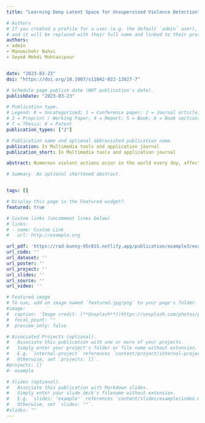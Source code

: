 ```yaml
---
title: "Learning Deep Latent Space for Unsupervised Violence Detection"

# Authors
# If you created a profile for a user (e.g. the default `admin` user), write the username (folder name) here 
# and it will be replaced with their full name and linked to their profile.
authors:
- admin
- Manoochehr Nahvi
- Seyed Mehdi Mohtavipour


date: "2023-03-23"
doi: "https://doi.org/10.1007/s11042-022-13827-7"

# Schedule page publish date (NOT publication's date).
publishDate: "2023-03-23"

# Publication type.
# Legend: 0 = Uncategorized; 1 = Conference paper; 2 = Journal article;
# 3 = Preprint / Working Paper; 4 = Report; 5 = Book; 6 = Book section;
# 7 = Thesis; 8 = Patent
publication_types: ["2"]

# Publication name and optional abbreviated publication name.
publication: In Multimedia tools and application journal
publication_short: In Multimedia tools and application journal

abstract: Numerous violent actions occur in the world every day, affecting victims mentally and physically. To reduce violence rates in society, an automatic system may be required to analyze human activities quickly and detect violent actions accurately. Violence detection is a complex machine vision problem involving insufficient violent datasets and wide variation in activities and environments. In this paper, an unsupervised framework is presented to discriminate between normal and violent actions overcoming these challenges. This is accomplished by analyzing the latent space of a double-stream convolutional AutoEncoder (AE). In the proposed framework, the input samples are processed to extract discriminative spatial and temporal information. A human detection approach is applied in the spatial stream to remove background environment and other noisy information from video segments. Since motion patterns in violent actions are entirely different from normal actions, movement information is processed with a novel Jerk feature in the temporal stream. This feature describes the long-term motion acceleration and is composed of 7 consecutive frames. Moreover, the classification stage is carried out with a one-class classifier using the latent space of AEs to identify the outliers as violent samples. Extensive experiments on Hockey and Movies datasets showed that the proposed framework surpassed the previous works in terms of accuracy and generality.

# Summary. An optional shortened abstract.


tags: []

# Display this page in the Featured widget?
featured: true

# Custom links (uncomment lines below)
# links:
# - name: Custom Link
#   url: http://example.org

url_pdf: 'https://rad-bunny-95c815.netlify.app/publication/example3/example3.pdf'
url_code: ''
url_dataset: ''
url_poster: ''
url_project: ''
url_slides: ''
url_source: ''
url_video: ''

# Featured image
# To use, add an image named `featured.jpg/png` to your page's folder. 
#image:
#  caption: 'Image credit: [**Unsplash**](https://unsplash.com/photos/pLCdAaMFLTE)'
#  focal_point: ""
#  preview_only: false

# Associated Projects (optional).
#   Associate this publication with one or more of your projects.
#   Simply enter your project's folder or file name without extension.
#   E.g. `internal-project` references `content/project/internal-project/index.md`.
#   Otherwise, set `projects: []`.
#projects: []
#- example

# Slides (optional).
#   Associate this publication with Markdown slides.
#   Simply enter your slide deck's filename without extension.
#   E.g. `slides: "example"` references `content/slides/example/index.md`.
#   Otherwise, set `slides: ""`.
#slides: ""
---
```

